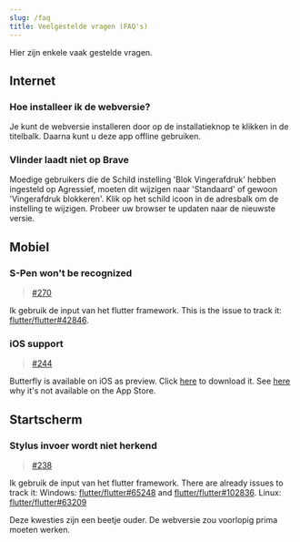 ```yaml
---
slug: /faq
title: Veelgestelde vragen (FAQ's)
---
```


Hier zijn enkele vaak gestelde vragen.

## Internet

### Hoe installeer ik de webversie?

Je kunt de webversie installeren door op de installatieknop te klikken in de titelbalk.
Daarna kunt u deze app offline gebruiken.

### Vlinder laadt niet op Brave

Moedige gebruikers die de Schild instelling 'Blok Vingerafdruk' hebben ingesteld op Agressief, moeten dit wijzigen naar 'Standaard' of gewoon 'Vingerafdruk blokkeren'.
Klik op het schild icoon in de adresbalk om de instelling te wijzigen.
Probeer uw browser te updaten naar de nieuwste versie.

## Mobiel

### S-Pen won't be recognized

> [#270](https://github.com/LinwoodDev/Butterfly/issues/270)

Ik gebruik de input van het flutter framework.
This is the issue to track it: [flutter/flutter#42846](https://github.com/flutter/flutter/issues/42846).

### iOS support

> [#244](https://github.com/LinwoodDev/Butterfly/issues/244)

Butterfly is available on iOS as preview. Click [here](https://butterfly.linwood.dev/downloads/ios) to download it. See [here](https://github.com/LinwoodDev/Butterfly/issues/244#issuecomment-1935460878) why it's not available on the App Store.

## Startscherm

### Stylus invoer wordt niet herkend

> [#238](https://github.com/LinwoodDev/Butterfly/issues/238)

Ik gebruik de input van het flutter framework.
There are already issues to track it:
Windows: [flutter/flutter#65248](https://github.com/flutter/flutter/issues/65248) and [flutter/flutter#102836](https://github.com/flutter/flutter/issues/102836).
Linux: [flutter/flutter#63209](https://github.com/flutter/flutter/issues/63209)

Deze kwesties zijn een beetje ouder. De webversie zou voorlopig prima moeten werken.
